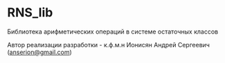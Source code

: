 # RNS_lib
Библиотека арифметических операций в системе остаточных классов

Автор реализации разработки - к.ф.м.н Ионисян Андрей Сергеевич (anserion@gmail.com)
